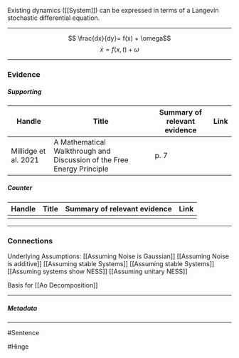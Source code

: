 Existing dynamics ([[System]]) can be expressed in terms of a Langevin stochastic differential equation.
***
$$ \frac{dx}{dy}= f(x) + \omega$$
$$ \dot{x} = f(x,t) + \omega$$
***
### Evidence
##### Supporting

| Handle               | Title                                                                  | Summary of relevant evidence | Link                                |
| -------------------- | ---------------------------------------------------------------------- | ---------------------------- | ----------------------------------- |
| Millidge et al. 2021 | A Mathematical Walkthrough and Discussion of the Free Energy Principle | p. 7                         | [](http://arxiv.org/abs/2108.13343) |
##### Counter
| Handle | Title | Summary of relevant evidence | Link |
| ------ | ----- | ---------------------------- | ---- |
|        |       |                              |      |

***
### Connections
Underlying Assumptions: 
[[Assuming Noise is Gaussian]]
[[Assuming Noise is additive]]
[[Assuming stable Systems]]
[[Assuming stable Systems]]
[[Assuming systems show NESS]]
[[Assuming unitary NESS]]

Basis for [[Ao Decomposition]]
***
##### Metadata
***
#Sentence

#Hinge